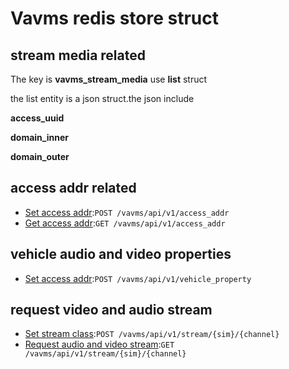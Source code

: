 # Vavms redis store struct

## stream media related 

The key is **vavms_stream_media** use **list** struct

the list entity is a json struct.the json include 

**access_uuid**

**domain_inner**

**domain_outer**

## access addr related

* [Set access addr](access_addr/post.md):`POST /vavms/api/v1/access_addr`
* [Get access addr](access_addr/get.md):`GET /vavms/api/v1/access_addr`

## vehicle audio and video properties

* [Set access addr](vehicle_property/post.md):`POST /vavms/api/v1/vehicle_property`

## request video and audio stream

* [Set stream class](stream/post.md):`POST /vavms/api/v1/stream/{sim}/{channel}`
* [Request audio and video stream](stream/get.md):`GET /vavms/api/v1/stream/{sim}/{channel}`

